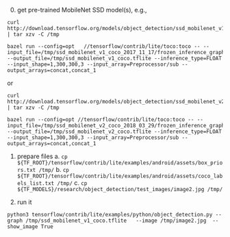 0. get pre-trained MobileNet SSD model(s), e.g.,
```
curl http://download.tensorflow.org/models/object_detection/ssd_mobilenet_v1_coco_2017_11_17.tar.gz | tar xzv -C /tmp

bazel run --config=opt   //tensorflow/contrib/lite/toco:toco -- --input_file=/tmp/ssd_mobilenet_v1_coco_2017_11_17/frozen_inference_graph.pb  --output_file=/tmp/ssd_mobilenet_v1_coco.tflite --inference_type=FLOAT --input_shape=1,300,300,3 --input_array=Preprocessor/sub --output_arrays=concat,concat_1
```
or 
```
curl http://download.tensorflow.org/models/object_detection/ssd_mobilenet_v2_coco_2018_03_29.tar.gz | tar xzv -C /tmp

bazel run --config=opt //tensorflow/contrib/lite/toco:toco -- --input_file=/tmp/ssd_mobilenet_v2_coco_2018_03_29/frozen_inference_graph.pb --output_file=/tmp/ssd_mobilenet_v2_coco.tflite --inference_type=FLOAT --input_shape=1,300,300,3 --input_array=Preprocessor/sub --output_arrays=concat,concat_1
```

1. prepare files
  a. `cp ${TF_ROOT}/tensorflow/contrib/lite/examples/android/assets/box_priors.txt /tmp/`
  b. `cp ${TF_ROOT}/tensorflow/contrib/lite/examples/android/assets/coco_labels_list.txt /tmp/`
  c. `cp ${TF_MODELS}/research/object_detection/test_images/image2.jpg /tmp/`

2. run it
```
python3 tensorflow/contrib/lite/examples/python/object_detection.py --graph /tmp/ssd_mobilenet_v1_coco.tflite   --image /tmp/image2.jpg  --show_image True
```
